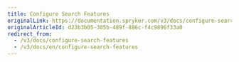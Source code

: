 ```yaml
---
title: Configure Search Features
originalLink: https://documentation.spryker.com/v3/docs/configure-search-features
originalArticleId: d23b3b05-305b-489f-886c-f4c9896f33a0
redirect_from:
  - /v3/docs/configure-search-features
  - /v3/docs/en/configure-search-features
---
```



